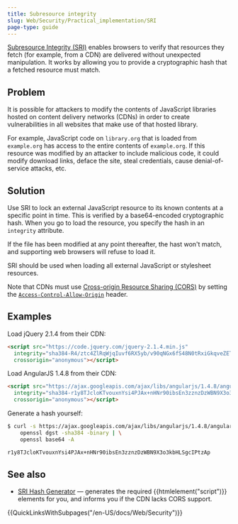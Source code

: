 ```yaml
---
title: Subresource integrity
slug: Web/Security/Practical_implementation/SRI
page-type: guide
---
```


[Subresource Integrity (SRI)](/en-US/docs/Web/Security/Subresource_Integrity) enables browsers to verify that resources they fetch (for example, from a CDN) are delivered without unexpected manipulation. It works by allowing you to provide a cryptographic hash that a fetched resource must match.

## Problem

It is possible for attackers to modify the contents of JavaScript libraries hosted on content delivery networks (CDNs) in order to create vulnerabilities in all websites that make use of that hosted library.

For example, JavaScript code on `library.org` that is loaded from `example.org` has access to the entire contents of `example.org`. If this resource was modified by an attacker to include malicious code, it could modify download links, deface the site, steal credentials, cause denial-of-service attacks, etc.

## Solution

Use SRI to lock an external JavaScript resource to its known contents at a specific point in time. This is verified by a base64-encoded cryptographic hash. When you go to load the resource, you specify the hash in an `integrity` attribute.

If the file has been modified at any point thereafter, the hast won't match, and supporting web browsers will refuse to load it.

SRI should be used when loading all external JavaScript or stylesheet resources.

Note that CDNs must use [Cross-origin Resource Sharing (CORS)](/en-US/docs/Web/Security/Practical_implementation/CORS) by setting the [`Access-Control-Allow-Origin`](/en-US/docs/Web/HTTP/Headers/Access-Control-Allow-Origin) header.

## Examples

Load jQuery 2.1.4 from their CDN:

```html
<script src="https://code.jquery.com/jquery-2.1.4.min.js"
  integrity="sha384-R4/ztc4ZlRqWjqIuvf6RX5yb/v90qNGx6fS48N0tRxiGkqveZETq72KgDVJCp2TC"
  crossorigin="anonymous"></script>
```

Load AngularJS 1.4.8 from their CDN:

```html
<script src="https://ajax.googleapis.com/ajax/libs/angularjs/1.4.8/angular.min.js"
  integrity="sha384-r1y8TJcloKTvouxnYsi4PJAx+nHNr90ibsEn3zznzDzWBN9X3o3kbHLSgcIPtzAp"
  crossorigin="anonymous"></script>
```

Generate a hash yourself:

```bash
$ curl -s https://ajax.googleapis.com/ajax/libs/angularjs/1.4.8/angular.min.js | \
    openssl dgst -sha384 -binary | \
    openssl base64 -A

r1y8TJcloKTvouxnYsi4PJAx+nHNr90ibsEn3zznzDzWBN9X3o3kbHLSgcIPtzAp
```

## See also

- [SRI Hash Generator](https://www.srihash.org/) — generates the required {{htmlelement("script")}} elements for you, and informs you if the CDN lacks CORS support.

{{QuickLinksWithSubpages("/en-US/docs/Web/Security")}}
